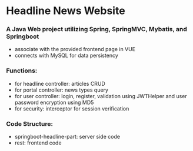 # Headline News Website

### A Java Web project utilizing Spring, SpringMVC, Mybatis, and Springboot  
- associate with the provided frontend page in VUE  
- connects with MySQL for data persistency  
  
### Functions:  
- for headline controller: articles CRUD  
- for portal controller: news types query  
- for user controller: login, register, validation using JWTHelper and user password encryption using MD5
- for security: interceptor for session verification  

### Code Structure:
- springboot-headline-part: server side code
- rest: frontend code
    
